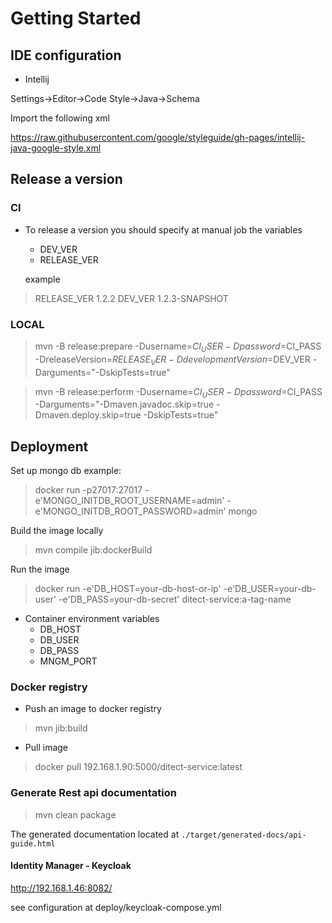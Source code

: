 # Getting Started

## IDE configuration

- Intellij

Settings->Editor->Code Style->Java->Schema

Import the following xml

https://raw.githubusercontent.com/google/styleguide/gh-pages/intellij-java-google-style.xml

## Release a version

### CI
- To release a version you should specify at manual job the variables
  - DEV_VER
  - RELEASE_VER

  example
>  RELEASE_VER 1.2.2 DEV_VER 1.2.3-SNAPSHOT

### LOCAL
> mvn -B release:prepare -Dusername=$CI_USER -Dpassword=$CI_PASS -DreleaseVersion=$RELEASE_VER -DdevelopmentVersion=$DEV_VER -Darguments="-DskipTests=true"

> mvn -B release:perform -Dusername=$CI_USER -Dpassword=$CI_PASS -Darguments="-Dmaven.javadoc.skip=true -Dmaven.deploy.skip=true -DskipTests=true"


## Deployment
Set up mongo db example:
> docker run -p27017:27017 -e'MONGO_INITDB_ROOT_USERNAME=admin' -e'MONGO_INITDB_ROOT_PASSWORD=admin' mongo

Build the image locally
> mvn compile jib:dockerBuild

Run the image
> docker run -e'DB_HOST=your-db-host-or-ip' -e'DB_USER=your-db-user' -e'DB_PASS=your-db-secret' ditect-service:a-tag-name

- Container environment variables
  -   DB_HOST
  -   DB_USER
  -   DB_PASS
  -   MNGM_PORT


### Docker registry
- Push an image to docker registry

> mvn jib:build

- Pull image
> docker pull 192.168.1.90:5000/ditect-service:latest



### Generate Rest api documentation
> mvn clean package

The generated documentation located at `./target/generated-docs/api-guide.html`

#### Identity Manager - Keycloak

http://192.168.1.46:8082/

see configuration at deploy/keycloak-compose.yml
